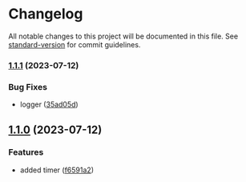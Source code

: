 # Changelog

All notable changes to this project will be documented in this file. See [standard-version](https://github.com/conventional-changelog/standard-version) for commit guidelines.

### [1.1.1](https://github.com/rudderlabs/rudder-ios-kit/compare/v1.1.0...v1.1.1) (2023-07-12)


### Bug Fixes

* logger ([35ad05d](https://github.com/rudderlabs/rudder-ios-kit/commit/35ad05d741f6366db1f955753f9b88241eec00cf))

## [1.1.0](https://github.com/rudderlabs/rudder-ios-kit/compare/v1.0.0...v1.1.0) (2023-07-12)


### Features

* added timer ([f6591a2](https://github.com/rudderlabs/rudder-ios-kit/commit/f6591a2555241bd1d20996ff9ccf0e854b1f379b))
